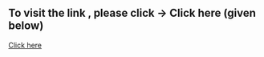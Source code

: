 ## To visit the link , please click -> Click here (given below)
<a href="https://romantic-turing-f6ce49.netlify.app/">Click here</a>
